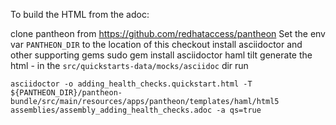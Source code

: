 To build the HTML from the adoc:

clone pantheon from https://github.com/redhataccess/pantheon
Set the env var `PANTHEON_DIR` to the location of this checkout
install asciidoctor and other supporting gems sudo gem install asciidoctor haml tilt
generate the html - in the `src/quickstarts-data/mocks/asciidoc` dir run

```asciidoctor -o adding_health_checks.quickstart.html -T ${PANTHEON_DIR}/pantheon-bundle/src/main/resources/apps/pantheon/templates/haml/html5 assemblies/assembly_adding_health_checks.adoc -a qs=true```
